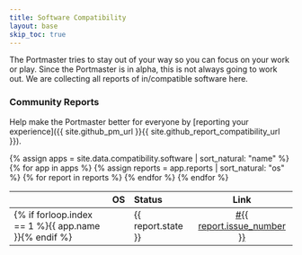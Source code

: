 ```yaml
---
title: Software Compatibility
layout: base
skip_toc: true
---
```


The Portmaster tries to stay out of your way so you can focus on your work or play. Since the Portmaster is in alpha, this is not always going to work out. We are collecting all reports of in/compatible software here.

### Community Reports

Help make the Portmaster better for everyone by [reporting your experience]({{ site.github_pm_url }}{{ site.github_report_compatibility_url }}).

<table>
  <thead>
    <tr>
      <th style="text-align: left"></th>
      <th style="text-align: left">OS</th>
      <th style="text-align: left">Status</th>
      <th style="text-align: center">Link</th>
    </tr>
  </thead>
  <tbody>
		{% assign apps = site.data.compatibility.software | sort_natural: "name" %}
		{% for app in apps %}
			{% assign reports = app.reports | sort_natural: "os" %}
			{% for report in reports %}
				<tr>
		      <td style="text-align: left">{% if forloop.index == 1 %}{{ app.name }}{% endif %}</td>
		      <td style="text-align: left"><i class="fab fa-{{ report.os }}"></i></td>
		      <td style="text-align: left">
						{{ report.state }}
					</td>
		      <td style="text-align: center"><a href="https://github.com/safing/portmaster/issues/{{ report.issue_number }}{% if report.issue_comment %}#issuecomment-{{ report.issue_comment }}{% endif %}">#{{ report.issue_number }}</a></td>
		    </tr>
			{% endfor %}
		{% endfor %}
  </tbody>
</table>
